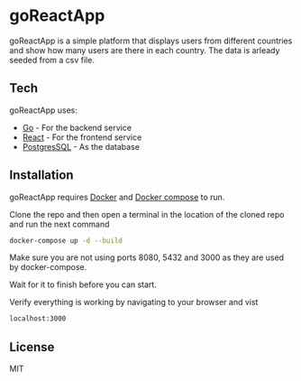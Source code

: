 # goReactApp

goReactApp is a simple platform that displays users from different countries and show how many users are there in each country. The data is arleady seeded from a csv file.

## Tech

goReactApp uses:

- [Go] - For the backend service
- [React] - For the frontend service
- [PostgresSQL] - As the database

## Installation
goReactApp requires [Docker](https://www.docker.com/) and [Docker compose](https://docs.docker.com/compose/install/) to run.

Clone the repo and then open a terminal in the location of the cloned repo and run the next command
```sh
docker-compose up -d --build
```
Make sure you are not using ports 8080, 5432 and 3000 as they are used by docker-compose.

Wait for it to finish before you can start.

Verify everything is working by navigating to your browser and vist 

```sh
localhost:3000
```

## License

MIT

[//]: # (These are reference links used in the body of this note and get stripped out when the markdown processor does its job. There is no need to format nicely because it shouldn't be seen. Thanks SO - http://stackoverflow.com/questions/4823468/store-comments-in-markdown-syntax)

   
   [Go]: <https://golang.org/>
   [React]: <https://reactjs.org/>
   [PostgresSQL]: <https://www.postgresql.org/>
